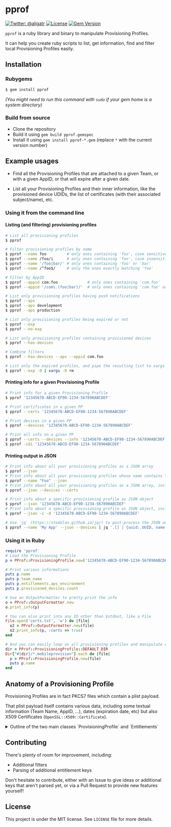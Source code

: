 # pprof

[![Twitter: @aligatr](https://img.shields.io/badge/contact-@aligatr-blue.svg?style=flat)](https://twitter.com/aligatr)
[![License](https://img.shields.io/badge/license-MIT-green.svg?style=flat)](https://github.com/AliSoftware/pprof/blob/master/LICENSE)
[![Gem Version](https://badge.fury.io/rb/pprof.svg)](https://badge.fury.io/rb/pprof)

`pprof` is a ruby library and binary to manipulate Provisioning Profiles.

It can help you create ruby scripts to list, get information, find and filter local Provisioning Profiles easily.

## Installation

### Rubygems

```sh
$ gem install pprof
```

_(You might need to run this command with `sudo` if your gem home is a system directory)_

### Build from source

* Clone the repository
* Build it using `gem build pprof.gemspec`
* Install it using `gem install pprof-*.gem` (replace `*` with the current version number)

## Example usages

* Find all the Provisioning Profiles that are attached to a given Team, or with a given AppID, or that will expire after a given date.

* List all your Provisioning Profiles and their inner information, like the provisioned device UDIDs, the list of certificates (with their associated subject/name), etc.

### Using it from the command line

#### Listing (and filtering) provisioning profiles

```sh
# List all provisioning profiles
$ pprof 

# Filter provisioning profiles by name
$ pprof --name foo         # only ones containing 'foo', case sensitive
$ pprof --name /foo/i      # only ones containing 'foo', case insensitive
$ pprof --name '/foo|bar/' # only ones containing 'foo' or 'bar'
$ pprof --name /^foo$/     # only the ones exactly matching 'foo'

# Filter by AppID
$ pprof --appid com.foo             # only ones containing 'com.foo'
$ pprof --appid '/com\.(foo|bar)/'  # only ones containing 'com.foo' or 'com.bar'

# List only provisioning profiles having push notifications
$ pprof --aps
$ pprof --aps development
$ pprof --aps production

# List only provisioning profiles being expired or not
$ pprof --exp
$ pprof --no-exp

# List only provisioning profiles containing provisioned devices
$ pprof --has-devices

# Combine filters
$ pprof --has-devices --aps --appid com.foo

# List only the expired profiles, and pipe the resulting list to xargs to remove them all
$ pprof --exp -0 | xargs -0 rm
```

#### Printing info for a given Provisioning Profile

```sh
# Print info for a given Provisioning Profile
$ pprof '12345678-ABCD-EF90-1234-567890ABCDEF'

# Print certificates in a given PP
$ pprof --certs '12345678-ABCD-EF90-1234-567890ABCDEF'

# Print devices in a given PP
$ pprof --devices '12345678-ABCD-EF90-1234-567890ABCDEF'

# Print all info on a given PP
$ pprof --certs --devices --info '12345678-ABCD-EF90-1234-567890ABCDEF'
$ pprof -cdi '12345678-ABCD-EF90-1234-567890ABCDEF'
```

#### Printing output in JSON

```sh
# Print info about all your provisioning profiles as a JSON array
$ pprof --json
# Print info about all your provisioning profiles whose name contains "Foo", as a JSON array
$ pprof --name "Foo" --json
# Print info about all your provisioning profiles as a JSON array, including list of devices and certificates in each profile
$ pprof --json --devices --certs

# Print info about a specific provisioning profile as JSON object
$ pprof --json '12345678-ABCD-EF90-1234-567890ABCDEF'
# Print info about a specific provisioning profile as JSON object, including list of devices and certificates
$ pprof --json -c -d '12345678-ABCD-EF90-1234-567890ABCDEF'

# Use `jq` (https://stedolan.github.io/jq/) to post-process the JSON output and generate some custom JSON array of objects from it
$ pprof --name 'My App' --json --devices | jq '.[] | {uuid:.UUID, name:.AppIDName, nb_profiles: .ProvisionedDevices|length}'
```

### Using it in Ruby

```ruby
require 'pprof'
# Load the Provisioning Profile
p = PProf::ProvisioningProfile.new('12345678-ABCD-EF90-1234-567890ABCDEF')

# Print various informations
puts p.name
puts p.team_name
puts p.entitlements.aps_environment
puts p.provisioned_devices.count

# Use an OutputFormatter to pretty-print the info
o = PProf::OutputFormatter.new
o.print_info(p)

# You can also print into any IO other than $stdout, like a File
File.open('certs.txt', 'w') do |file|
  o2 = PProf::OutputFormatter.new(file)
  o2.print_info(p, :certs => true)
end

# And you can easily loop on all provisioning profiles and manipulate each
dir = PProf::ProvisioningProfile::DEFAULT_DIR
Dir["#{dir}/*.mobileprovision"].each do |file|
  p = PProf::ProvisioningProfile.new(file)
  puts p.name
end
```


## Anatomy of a Provisioning Profile

Provisioning Profiles are in fact PKCS7 files which contain a plist payload. 

That plist payload itself contains various data, including some textual information (Team Name, AppID, …), dates (expiration date, etc) but also X509 Certificates (`OpenSSL::X509::Certificate`).

<details>
<summary>Outline of the two main classes `ProvisioningProfile` and `Entitlements`</summary>

```ruby
PProf::ProvisioningProfile
    ::DEFAULT_DIR
    new(file) => PProf::ProvisioningProfile
    to_hash => Hash<String, Any>
    
    name => String
    uuid => String
    app_id_name => String
    app_id_prefix => String
    creation_date => DateTime
    expiration_date => DateTime
    ttl => Int
    team_ids => Array<String>
    team_name => String
    developer_certificates => Array<OpenSSL::X509::Certificate>
    entitlements => PProf::Entitlements
    provisioned_devices => Array<String>
    provisions_all_devices => Bool

PProf::Entitlements
    new(dict) => PProf::Entitlements
    to_hash => Hash<String, Any>
    [](key) => Any
    has_key?(key) => Bool
    keys => Array<String>
    
    keychain_access_groups => Array<String>
    get_task_allow => Bool
    app_id => String
    team_id => String
    aps_environment => String
    app_groups => Array<String>
    beta_reports_active => Bool
    healthkit => Bool
    ubiquity_container_identifiers => Array<String>
    ubiquity_kvstore_identifier => String
```
</details>

## Contributing

There's plenty of room for improvement, including:

* Additional filters
* Parsing of additional entitlement keys

Don't hesitate to contribute, either with an Issue to give ideas or additional keys that aren't parsed yet, or via a Pull Request to provide new features yourself!

## License

This project is under the MIT license. See `LICENSE` file for more details.
